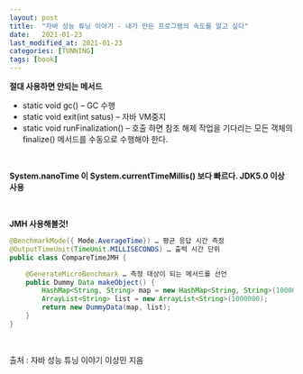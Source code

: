 ```yaml
---
layout: post
title:  "자바 성능 튜닝 이야기 - 내가 만든 프로그램의 속도를 알고 싶다"
date:   2021-01-23
last_modified_at: 2021-01-23
categories: [TUNNING]
tags: [book]
---
```


**절대 사용하면 안되는 메서드**

- static void gc() – GC 수행
- static void exit(int satus) – 자바 VM중지
- static void runFinalization() – 호출 하면 참조 해제 작업을 기다리는 모든 객체의 finalize() 메서드를 수동으로 수행해야 한다.

<br/>

**System.nanoTime 이 System.currentTimeMillis() 보다 빠르다. JDK5.0 이상 사용**

<br/>

**JMH 사용해볼것!**
```java
@BenchmarkMode({ Mode.AverageTime}) … 평균 응답 시간 측정
@OutputTimeUnit(TimeUnit.MILLISECONDS) … 출력 시간 단위
public class CompareTimeJMH {

	@GenerateMicroBenchmark … 측정 대상이 되는 메서드를 선언
	public Dummy Data makeObject() {
		HashMap<String, String> map = new HashMap<String, String>(1000000);
		ArrayList<String> list = new ArrayList<String>(1000000);
		return new DummyData(map, list);
	}
}
```


<br/>

출처 : 자바 성능 튜닝 이야기 이상민 지음

<br/>